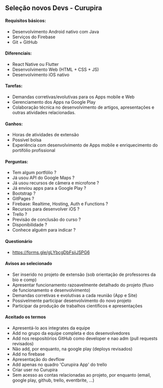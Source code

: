 ## Seleção novos Devs - Curupira

#### Requisitos básicos:
- Desenvolvimento Android nativo com Java
- Serviços do Firebase
- Git + GitHub

#### Diferenciais:
- React Native ou Flutter
- Desenvolvimento Web (HTML + CSS + JS)
- Desenvolvimento iOS nativo

#### Tarefas:
- Demandas corretivas/evolutivas para os Apps mobile e Web
- Gerenciamento dos Apps na Google Play
- Colaboração técnica no desenvolvimento de artigos, apresentações e outras atividades relacionadas.

#### Ganhos:
- Horas de atividades de extensão
- Possível bolsa
- Experiência com desenvolvimento de Apps mobile e enriquecimento do portifólio profissional

#### Perguntas:
- Tem algum portfólio ?
- Já usou API do Google Maps ?
- Já usou recursos de câmera e microfone ?
- Já enviou apps para a Google Play ?
- Bootstrap ?
- GitPages ?
- Firebase: Realtime, Hosting, Auth e Functions ?
- Recursos para desenvolver iOS ?
- Trello ?
- Previsão de conclusão do curso ?
- Disponibilidade ?
- Conhece alguém para indicar ?

#### Questionário
- https://forms.gle/gLYbcgDbFsiiJSPG6

#### Avisos ao selecionado
- Ser inserido no projeto de extensão (sob orientação de professores da bio e comp)
- Apresentar funcionamento razoavelmente detalhado do projeto (fluxo de funcionamento e desenvolvimento)
- Demandas corretivas e evolutivas a cada reunião (App e Site)
- Possivelmente participar desenvolvimento do novo projeto
- Participar da produção de trabalhos científicos e apresentações

#### Aceitado os termos
- Apresentá-lo aos integrates da equipe
- Add no grupo da equipe completa e dos desenvolvedores
- Add nos respositórios GitHub como developer e nao adm (pull requests revisados)
- Não add, por enquanto, na google play (deploys revisados)
- Add no firebase
- Apresentação do devflow
- Add apenas no quadro 'Curupira App' do trello
- Criar user no Curupira
- Sem acesso as contas relacionadas ao projeto, por enquanto (email, google play, github, trello, eventbrite, ...)
